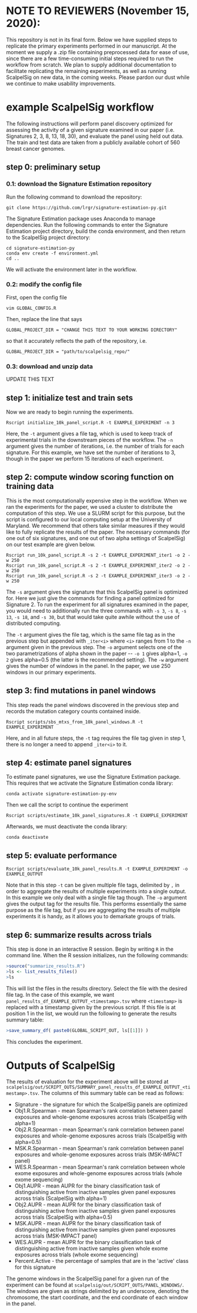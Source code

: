 # NOTE TO REVIEWERS (November 15, 2020):
This repository is not in its final form. Below we have supplied steps to replicate the primary experiments performed in our manuscript. At the moment we supply a .zip file containing preprocessed data for ease of use, since there are a few time-consuming initial steps required to run the workflow from scratch. We plan to supply additional documentation to facilitate replicating the remaining experiments, as well as running ScalpelSig on new data, in the coming weeks. Please pardon our dust while we continue to make usability improvements.

# example ScalpelSig workflow
The following instructions will perform panel discovery optimized for assessing the activity of a given signature examined in our paper (i.e. Signatures 2, 3, 8, 13, 18, 30), and evaluate the panel using held out data. The train and test data are taken from a publicly available cohort of 560 breast cancer genomes.

## step 0: preliminary setup

### 0.1: download the Signature Estimation repository
Run the following command to download the repository:
``` 
git clone https://github.com/lrgr/signature-estimation-py.git
```
The Signature Estimation package uses Anaconda to manage dependencies. Run the following commands to enter the Signature Estimation project directory, build the conda environment, and then return to the ScalpelSig project directory:
```
cd signature-estimation-py
conda env create -f environment.yml
cd ..
```
We will activate the environment later in the workflow.

### 0.2: modify the config file
First, open the config file
``` 
vim GLOBAL_CONFIG.R 
```

Then, replace the line that says 
``` 
GLOBAL_PROJECT_DIR = "CHANGE THIS TEXT TO YOUR WORKING DIRECTORY" 
```
so that it accurately reflects the path of the repository, i.e.
```
GLOBAL_PROJECT_DIR = "path/to/scalpelsig_repo/"
```

### 0.3: download and unzip data
UPDATE THIS TEXT

## step 1: initialize test and train sets
Now we are ready to begin running the experiments. 
```
Rscript initialize_10k_panel_script.R -t EXAMPLE_EXPERIMENT -n 3
```
Here, the `-t` argument gives a file tag, which is used to keep track of experimental trials in the downstream pieces of the workflow. The `-n` argument gives the number of iterations, i.e. the number of trials for each signature. For this example, we have set the number of iterations to 3, though in the paper we perform 15 iterations of each experiment.

## step 2: compute window scoring function on training data
This is the most computationally expensive step in the workflow. When we ran the experiments for the paper, we used a cluster to distribute the computation of this step. We use a SLURM script for this purpose, but the script is configured to our local computing setup at the University of Maryland. We recommend that others take similar measures if they would like to fully replicate the results of the paper. The necessary commands (for one out of six signatures, and one out of two alpha settings of ScalpelSig) on our test example are given below.

```
Rscript run_10k_panel_script.R -s 2 -t EXAMPLE_EXPERIMENT_iter1 -o 2 -w 250
Rscript run_10k_panel_script.R -s 2 -t EXAMPLE_EXPERIMENT_iter2 -o 2 -w 250
Rscript run_10k_panel_script.R -s 2 -t EXAMPLE_EXPERIMENT_iter3 -o 2 -w 250
```
The `-s` argument gives the signature that this ScalpelSig panel is optimized for. Here we just give the commands for finding a panel optimized for Signature 2. To run the experiment for all signatures examined in the paper, you would need to additionally run the three commands with `-s 3`, `-s 8`, `-s 13`, `-s 18`, and `-s 30`, but that would take quite awhile without the use of distributed computing. 

The `-t` argument gives the file tag, which is the same file tag as in the previous step but appended with `_iter<i>` where `<i>` ranges from 1 to the `-n` argument given in the previous step. The `-o` argument selects one of the two parametrizations of alpha shown in the paper -- `-o 1` gives alpha=1, `-o 2` gives alpha=0.5 (the latter is the recommended setting). The `-w` argument gives the number of windows in the panel. In the paper, we use 250 windows in our primary experiments.

## step 3: find mutations in panel windows
This step reads the panel windows discovered in the previous step and records the mutation category counts contained inside.
```
Rscript scripts/sbs_mtxs_from_10k_panel_windows.R -t EXAMPLE_EXPERIMENT
```
Here, and in all future steps, the `-t` tag requires the file tag given in step 1, there is no longer a need to append `_iter<i>` to it.

## step 4: estimate panel signatures
To estimate panel signatures, we use the Signature Estimation package. This requires that we activate the Signature Estimation conda library:

```conda activate signature-estimation-py-env```

Then we call the script to continue the experiment

```Rscript scripts/estimate_10k_panel_signatures.R -t EXAMPLE_EXPERIMENT```

Afterwards, we must deactivate the conda library:

```conda deactivate```

## step 5: evaluate performance

```
Rscript scripts/evaluate_10k_panel_results.R -t EXAMPLE_EXPERIMENT -o EXAMPLE_OUTPUT 
```
Note that in this step `-t` can be given multiple file tags, delimited by `,` in order to aggregate the results of multiple experiments into a single output. In this example we only deal with a single file tag though. The `-o` argument gives the output tag for the results file. This performs essentially the same purpose as the file tag, but if you are aggregating the results of multiple experiments it is handy, as it allows you to demarkate groups of trials.

## step 6: summarize results across trials
This step is done in an interactive R session. Begin by writing `R` in the command line. When the R session initializes, run the following commands:

```R
>source("summarize_results.R")
>ls <- list_results_files()
>ls
```
This will list the files in the results directory. Select the file with the desired file tag. In the case of this example, we want `panel_results_df_EXAMPLE_OUTPUT_<timestamp>.tsv` where `<timestamp>` is replaced with a timestamp given by the previous script. If this file is at position 1 in the list, we would run the following to generate the results summary table:

```R
>save_summary_df( paste0(GLOBAL_SCRIPT_OUT, ls[[1]]) )
```

This concludes the experiment.

# Outputs of ScalpelSig

The results of evaluation for the experiment above will be stored at `scalpelsig/out/SCRIPT_OUTS/SUMMARY_panel_results_df_EXAMPLE_OUTPUT_<timestamp>.tsv`. The columns of this summary table can be read as follows:

- Signature - the signature for which the ScalpelSig panels are optimized
- Obj1.R.Spearman - mean Spearman's rank correlation between panel exposures and whole-genome exposures across trials (ScalpelSig with alpha=1)
- Obj2.R.Spearman - mean Spearman's rank correlation between panel exposures and whole-genome exposures across trials (ScalpelSig with alpha=0.5)
- MSK.R.Spearman - mean Spearman's rank correlation between panel exposures and whole-genome exposures across trials (MSK-IMPACT panel)
- WES.R.Spearman - mean Spearman's rank correlation between whole exome exposures and whole-genome exposures across trials (whole exome sequencing)
- Obj1.AUPR - mean AUPR for the binary classification task of distinguishing active from inactive samples given panel exposures across trials (ScalpelSig with alpha=1)
- Obj2.AUPR - mean AUPR for the binary classification task of distinguishing active from inactive samples given panel exposures across trials (ScalpelSig with alpha=0.5)
- MSK.AUPR - mean AUPR for the binary classification task of distinguishing active from inactive samples given panel exposures across trials (MSK-IMPACT panel)
- WES.AUPR - mean AUPR for the binary classification task of distinguishing active from inactive samples given whole exome exposures across trials (whole exome sequencing)
- Percent.Active - the percentage of samples that are in the 'active' class for this signature

The genome windows in the ScalpelSig panel for a given run of the experiment can be found at `scalpelsig/out/SCRIPT_OUTS/PANEL_WINDOWS/`. The windows are given as strings delimited by an underscore, denoting the chromosome, the start coordinate, and the end coordinate of each window in the panel.
